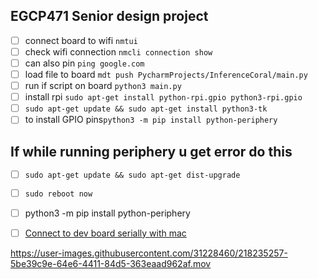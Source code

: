 ## EGCP471 Senior design project

- [ ] connect board to wifi `nmtui`
- [ ] check wifi connection `nmcli connection show`
- [ ] can also pin `ping google.com`
- [ ] load file to board `mdt push PycharmProjects/InferenceCoral/main.py`
- [ ] run if script on board `python3 main.py`
- [ ] install rpi `sudo apt-get install python-rpi.gpio python3-rpi.gpio`
- [ ] `sudo apt-get update && sudo apt-get install python3-tk`
- [ ] to install GPIO pins`python3 -m pip install python-periphery`

## If while running periphery u get error do this
- [ ] `sudo apt-get update && sudo apt-get dist-upgrade`
- [ ] `sudo reboot now`


- [ ] python3 -m pip install python-periphery

- [ ] [Connect to dev board serially with mac](https://coral.ai/docs/dev-board/serial-console/#connect-with-macos)

https://user-images.githubusercontent.com/31228460/218235257-5be39c9e-64e6-4411-84d5-363eaad962af.mov


